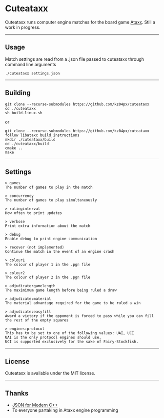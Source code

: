 # Cuteataxx
Cuteataxx runs computer engine matches for the board game [Ataxx](https://en.wikipedia.org/wiki/Ataxx). Still a work in progress.

---

## Usage
Match settings are read from a .json file passed to cuteataxx through command line arguments
```
./cuteataxx settings.json
```

---

## Building
```
git clone --recurse-submodules https://github.com/kz04px/cuteataxx
cd ./cuteataxx
sh build-linux.sh
```
or
```
git clone --recurse-submodules https://github.com/kz04px/cuteataxx
follow libataxx build instructions
mkdir ./cuteataxx/build
cd ./cuteataxx/build
cmake ..
make
```

---

## Settings
```
> games
The number of games to play in the match

> concurrency
The number of games to play simultaneously

> ratinginterval
How often to print updates

> verbose
Print extra information about the match

> debug
Enable debug to print engine communication

> recover (not implemented)
Continue the match in the event of an engine crash

> colour1
The colour of player 1 in the .pgn file

> colour2
The colour of player 2 in the .pgn file

> adjudicate:gamelength
The maximimum game length before being ruled a draw

> adjudicate:material
The material advantage required for the game to be ruled a win

> adjudicate:easyfill
Award a victory if the opponent is forced to pass while you can fill the rest of the empty squares

> engines:protocol
This has to be set to one of the following values: UAI, UCI
UAI is the only protocol engines should use.
UCI is supported exclusively for the sake of Fairy-Stockfish.
```

---

## License
Cuteataxx is available under the MIT license.

---

## Thanks
- [JSON for Modern C++](https://github.com/nlohmann/json)
- To everyone partaking in Ataxx engine programming
